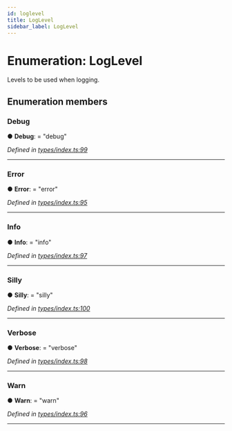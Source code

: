 ```yaml
---
id: loglevel
title: LogLevel
sidebar_label: LogLevel
---
```


# Enumeration: LogLevel

Levels to be used when logging.

## Enumeration members

###  Debug

● **Debug**: = "debug"

*Defined in [types/index.ts:99](https://github.com/ozum/intermodular/blob/42b5788/src/types/index.ts#L99)*

___

###  Error

● **Error**: = "error"

*Defined in [types/index.ts:95](https://github.com/ozum/intermodular/blob/42b5788/src/types/index.ts#L95)*

___

###  Info

● **Info**: = "info"

*Defined in [types/index.ts:97](https://github.com/ozum/intermodular/blob/42b5788/src/types/index.ts#L97)*

___

###  Silly

● **Silly**: = "silly"

*Defined in [types/index.ts:100](https://github.com/ozum/intermodular/blob/42b5788/src/types/index.ts#L100)*

___

###  Verbose

● **Verbose**: = "verbose"

*Defined in [types/index.ts:98](https://github.com/ozum/intermodular/blob/42b5788/src/types/index.ts#L98)*

___

###  Warn

● **Warn**: = "warn"

*Defined in [types/index.ts:96](https://github.com/ozum/intermodular/blob/42b5788/src/types/index.ts#L96)*

___